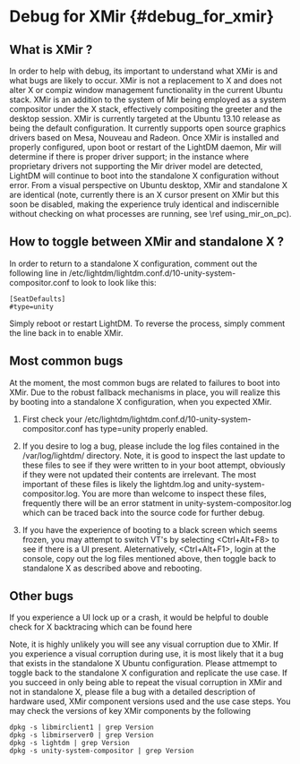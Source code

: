 Debug for XMir {#debug_for_xmir}
=================

What is XMir ?
----------------

In order to help with debug, its important to understand what XMir is and what
bugs are likely to occur. XMir is not a replacement to X and does not alter X or
compiz window management functionality in the current Ubuntu stack. XMir is an
addition to the system of Mir being employed as a system compositor under the X
stack, effectively compositing the greeter and the desktop session. XMir is
currently targeted at the Ubuntu 13.10 release as being the default
configuration. It currently supports open source graphics drivers based on Mesa,
Nouveau and Radeon. Once XMir is installed and properly configured, upon boot or
restart of the LightDM daemon, Mir will determine if there is proper driver
support; in the instance where proprietary drivers not supporting the Mir driver
model are detected, LightDM will continue to boot into the standalone X
configuration without error. From a visual perspective on Ubuntu desktop, XMir
and standalone X are identical (note, currently there is an X cursor present on
XMir but this soon be disabled, making the experience truly identical and
indiscernible without checking on what processes are running, see
\ref using_mir_on_pc).


How to toggle between XMir and standalone X ?
-------------------------------------

In order to return to a standalone X configuration, comment out the following
line in /etc/lightdm/lightdm.conf.d/10-unity-system-compositor.conf to look to
look like this:

    [SeatDefaults]
    #type=unity

Simply reboot or restart LightDM.
To reverse the process, simply comment the line back in to enable XMir.

Most common bugs
-------------------------------------

At the moment, the most common bugs are related to failures to boot into XMir.
Due to the robust fallback mechanisms in place, you will realize this by booting
into a standalone X configuration, when you expected XMir.

1. First check your /etc/lightdm/lightdm.conf.d/10-unity-system-compositor.conf
   has type=unity properly enabled.

2. If you desire to log a bug, please include the log files contained in the
   /var/log/lightdm/ directory. Note, it is good to inspect the last update to
   these files to see if they were written to in your boot attempt, obviously if
   they were not updated their contents are irrelevant. The most important of
   these files is likely the lightdm.log and unity-system-compositor.log. You
   are more than welcome to inspect these files, frequently there will be an
   error statment in unity-system-compositor.log which can be traced back into
   the source code for further debug.

3. If you have the experience of booting to a black screen which seems frozen,
   you may attempt to switch VT's by selecting <Ctrl+Alt+F8> to see if there is
   a UI present. Aleternatively, <Ctrl+Alt+F1>, login at the console, copy out
   the log files mentioned above, then toggle back to standalone X as described
   above and rebooting.

Other bugs
-------------------------------------

If you experience a UI lock up or a crash, it would be helpful to double check
for X backtracing which can be found here 

Note, it is highly unlikely you will see any visual corruption due to XMir. If
you experience a visual corruption during use, it is most likely that it a bug
that exists in the standalone X Ubuntu configuration. Please attmempt to toggle
back to the standalone X configuration and replicate the use case. If you
succeed in only being able to repeat the visual corruption in XMir and not in
standalone X, please file a bug with a detailed description of hardware used,
XMir component versions used and the use case steps. You may check the versions
of key XMir components by the following

    dpkg -s libmirclient1 | grep Version
    dpkg -s libmirserver0 | grep Version
    dpkg -s lightdm | grep Version
    dpkg -s unity-system-compositor | grep Version

